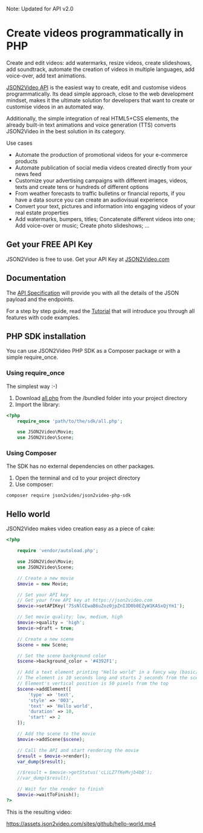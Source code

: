 Note: Updated for API v2.0

# Create videos programmatically in PHP
Create and edit videos: add watermarks, resize videos, create slideshows, add soundtrack, automate the creation of videos in multiple languages, add voice-over, add text animations.

[JSON2Video API](https://json2video.com) is the easiest way to create, edit and customise videos programmatically. Its dead simple approach, close to the web development mindset, makes it the ultimate solution for developers that want to create or customise videos in an automated way.

Additionally, the simple integration of real HTML5+CSS elements, the already built-in text animations and voice generation (TTS) converts JSON2Video in the best solution in its category.

Use cases
* Automate the production of promotional videos for your e-commerce products
* Automate publication of social media videos created directly from your news feed
* Customize your advertising campaigns with different images, videos, texts and create tens or hundreds of different options
* From weather forecasts to traffic bulletins or financial reports, if you have a data source you can create an audiovisual experience
* Convert your text, pictures and information into engaging videos of your real estate properties
* Add watermarks, bumpers, titles; Concatenate different videos into one; Add voice-over or music; Create photo slideshows; …


## Get your FREE API Key
JSON2Video is free to use. Get your API Key at [JSON2Video.com](https://json2video.com)

## Documentation
The [API Specification](https://json2video.com/docs/api/) will provide you with all the details of the JSON payload and the endpoints.

For a step by step guide, read the [Tutorial](https://json2video.com/docs/tutorial/) that will introduce you through all features with code examples.

## PHP SDK installation
You can use JSON2Video PHP SDK as a Composer package or with a simple require_once.

### Using require_once
The simplest way :-)

1) Download [all.php](https://github.com/JSON2Video/json2video-php-sdk/blob/main/bundled/all.php) from the /bundled folder into your project directory
2) Import the library:

```php
<?php
    require_once 'path/to/the/sdk/all.php';

    use JSON2Video\Movie;
    use JSON2Video\Scene;

```

### Using Composer
The SDK has no external dependencies on other packages.

1) Open the terminal and cd to your project directory
2) Use composer:

```
composer require json2video/json2video-php-sdk
```

## Hello world
JSON2Video makes video creation easy as a piece of cake:

```php
<?php

    require 'vendor/autoload.php';

    use JSON2Video\Movie;
    use JSON2Video\Scene;

    // Create a new movie
    $movie = new Movie;

    // Set your API key
    // Get your free API key at https://json2video.com
    $movie->setAPIKey('7SsNlCEwaB6uZoz0jpZnI3D0b0EZyW1KASxQjYm1');

    // Set movie quality: low, medium, high
    $movie->quality = 'high';
    $movie->draft = true;

    // Create a new scene
    $scene = new Scene;

    // Set the scene background color
    $scene->background_color = '#4392F1';

    // Add a text element printing "Hello world" in a fancy way (basic/006)
    // The element is 10 seconds long and starts 2 seconds from the scene start
    // Element's vertical position is 50 pixels from the top
    $scene->addElement([
        'type' => 'text',
        'style' => '003',
        'text' => 'Hello world',
        'duration' => 10,
        'start' => 2
    ]);

    // Add the scene to the movie
    $movie->addScene($scene);

    // Call the API and start rendering the movie
    $result = $movie->render();
    var_dump($result);

    //$result = $movie->getStatus('cLiLZ7fKeMvjb4b8');
    //var_dump($result);

    // Wait for the render to finish
    $movie->waitToFinish();
?>
```

This is the resulting video:

https://assets.json2video.com/sites/github/hello-world.mp4
